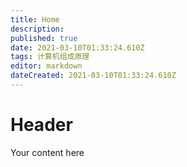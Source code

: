 ```yaml
---
title: Home
description: 
published: true
date: 2021-03-10T01:33:24.610Z
tags: 计算机组成原理
editor: markdown
dateCreated: 2021-03-10T01:33:24.610Z
---
```


# Header
Your content here